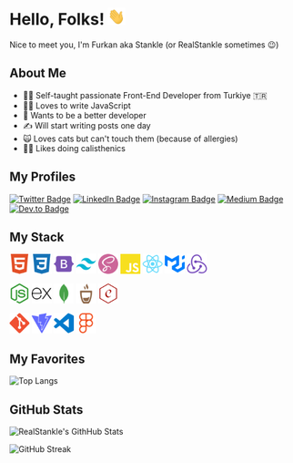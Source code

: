 # Hello, Folks! <img src="./assets/images/wave.gif" alt="Wave gif" width="30px" height="30px"/>

Nice to meet you, I'm Furkan aka Stankle (or RealStankle sometimes 😉)

## About Me

- 😶‍🌫️ Self-taught passionate Front-End Developer from Turkiye 🇹🇷
- 🧑‍💻 Loves to write JavaScript
- 🎯 Wants to be a better developer
- ✍️ Will start writing posts one day
- 🙀 Loves cats but can't touch them (because of allergies)
- 🤸‍♂️ Likes doing calisthenics

## My Profiles

[![Twitter Badge](https://img.shields.io/badge/Twitter-1DA1F2?style=for-the-badge&logo=twitter&logoColor=white)](https://twitter.com/realstankle)
[![LinkedIn Badge](https://img.shields.io/badge/LinkedIn-0077B5?style=for-the-badge&logo=linkedin&logoColor=white)](https://www.linkedin.com/in/realstankle)
[![Instagram Badge](https://img.shields.io/badge/Instagram-E4405F?style=for-the-badge&logo=instagram&logoColor=white)](https://www.instagram.com/realstankle)
[![Medium Badge](https://img.shields.io/badge/Medium-12100E?style=for-the-badge&logo=medium&logoColor=white)](https://medium.com/@stankle)
[![Dev.to Badge](https://img.shields.io/badge/dev.to-0A0A0A?style=for-the-badge&logo=dev.to&logoColor=white)](https://dev.to/stankle)

## My Stack

<a href="https://html.spec.whatwg.org/" target="_blank" rel="noreferrer"><img src="assets/icons/html.svg" alt="html" width="35" height="35"/></a>
<a href="https://www.w3.org/Style/CSS/Overview.en.html" target="_blank" rel="noreferrer"><img src="assets/icons/css.svg" alt="css" width="35" height="35"/></a>
<a href="https://getbootstrap.com" target="_blank" rel="noreferrer"><img src="assets/icons/bootstrap.svg" alt="bootstrap" width="35" height="35"/></a>
<a href="https://tailwindcss.com" target="_blank" rel="noreferrer"><img src="assets/icons/tailwind.svg" alt="tailwindcss" width="35" height="35"/></a>
<a href="https://www.w3.org/Style/CSS/Overview.en.html" target="_blank" rel="noreferrer"><img src="assets/icons/sass.svg" alt="sass" width="35" height="35"/></a>
<a href="https://www.javascript.com" target="_blank" rel="noreferrer"><img src="assets/icons/javascript.svg" alt="javascript" width="35" height="35"/></a>
<a href="https://reactjs.org" target="_blank" rel="noreferrer"><img src="assets/icons/react.svg" alt="react" width="35" height="35"/></a>
<a href="https://mui.com" target="_blank" rel="noreferrer"><img src="assets/icons/mui.svg" alt="material ui" width="35" height="35"/></a>
<a href="https://redux.js.org" target="_blank" rel="noreferrer"><img src="assets/icons/redux.svg" alt="redux" width="35" height="35"/></a>

<a href="https://nodejs.org" target="_blank" rel="noreferrer"><img src="assets/icons/nodejs.svg" alt="node js" width="35" height="35"/></a>
<a href="https://expressjs.com" target="_blank" rel="noreferrer"><img src="assets/icons/express.svg" alt="express js" width="35" height="35"/></a>
<a href="https://www.mongodb.com" target="_blank" rel="noreferrer"><img src="assets/icons/mongo.svg" alt="mongo db" width="35" height="35"/></a>
<a href="https://mochajs.org" target="_blank" rel="noreferrer"><img src="assets/icons/mocha.svg" alt="mocha js" width="35" height="35"/></a>
<a href="https://www.chaijs.com" target="_blank" rel="noreferrer"><img src="assets/icons/chai.svg" alt="chai js" width="35" height="35"/></a>

<a href="https://git-scm.com" target="_blank" rel="noreferrer"><img src="assets/icons/git.svg" alt="git" width="35" height="35"/></a>
<a href="https://vitejs.dev" target="_blank" rel="noreferrer"><img src="assets/icons/vite.svg" alt="vite" width="35" height="35"/></a>
<a href="https://code.visualstudio.com" target="_blank" rel="noreferrer"><img src="assets/icons/vscode.svg" alt="visual studio code" width="35" height="35"/></a>
<a href="https://www.figma.com" target="_blank" rel="noreferrer"><img src="assets/icons/figma.svg" alt="figma" width="35" height="35"/></a>

## My Favorites

![Top Langs](https://github-readme-stats.vercel.app/api/top-langs/?username=realstankle&theme=react)

## GitHub Stats

![RealStankle's GithHub Stats](https://github-readme-stats.vercel.app/api?username=realstankle&show_icons=true&count_private=true&theme=react&custom_title=RealStankle's%20GithHub%20Stats)

![GitHub Streak](https://streak-stats.demolab.com?user=RealStankle&theme=react)
